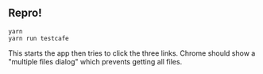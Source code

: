 ## Repro!

    yarn
    yarn run testcafe

This starts the app then tries to click the three links. Chrome should show a "multiple files dialog" which prevents getting
all files.
